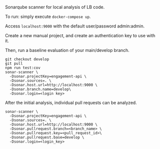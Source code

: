 Sonarqube scanner for local analysis of LB code.

To run: simply execute `docker-compose up`.

Access `localhost:9000` with the default user/password admin:admin.

Create a new manual project, and create an authentication key to use with it.   

Then, run a baseline evaluation of your main/develop branch.   
```
git checkout develop 
git pull
npm run test:cov
sonar-scanner \
  -Dsonar.projectKey=engagement-api \
  -Dsonar.sources=. \
  -Dsonar.host.url=http://localhost:9000 \
  -Dsonar.branch.name=develop\
  -Dsonar.login=<login key>
```

After the initial analysis, individual pull requests can be analyzed.  

```
sonar-scanner \
  -Dsonar.projectKey=engagement-api \
  -Dsonar.sources=. \
  -Dsonar.host.url=http://localhost:9000 \
  -Dsonar.pullrequest.branch=<branch_name> \
  -Dsonar.pullrequest.key=<pull_request_id>\
  -Dsonar.pullrequest.base=develop \
  -Dsonar.login=<login_key>
```
